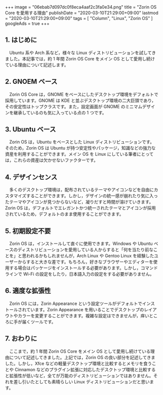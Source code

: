 +++
image = "06ebab7d097dc0f8eca4aaf2c3fa0e34.png"
title = "Zorin OS Core を愛用する理由"
publishDate = "2020-03-10T21:29:00+09:00"
lastmod = "2020-03-10T21:29:00+09:00"
tags = [ "Column", "Linux", "Zorin OS" ]
googleAds = true
+++

## 1. はじめに

　Ubuntu 系や Arch 系など，様々な Linux ディストリビューションを試してきました。本記事では，約 1 年間 Zorin OS Core をメイン OS として愛用し続けている理由について記述します。

## 2. GNOEM ベース

　Zorin OS Core は，GNOME をベースにしたデスクトップ環境をデフォルトで採用しています。GNOME は KDE と並ぶデスクトップ環境の二大巨頭であり，その安定性はトップクラスです。また，設定画面が GNOME のミニマムデザインを継承しているのも気に入っている点の 1 つです。

## 3. Ubuntu ベース

　Zorin OS は，Ubuntu をベースとした Linux ディストリビューションです。そのため，Zorin OS は Ubuntu が持つ安定性やパッケージ，知識などの強力な資産を利用することができます。メイン OS を Linux にしている筆者にとっては，これらの資産は欠かせないファクターです。

## 4. デザインセンス

　多くのデスクトップ環境は，配布されているテーマやアイコンなどを自由にカスタマイズすることができます。しかし，デザインの統一感が崩れたり気に入ったテーマやアイコンが見つからないなど，凝りだすと時間が溶けていきます。Zorin OS は，デフォルトでエレガントかつ統一されたテーマとアイコンが採用されているため，デフォルトのまま使用することができます。

## 5. 初期設定不要

　Zorin OS は，インストールして直ぐに使用できます。Windows や Ubuntu ベースのディストリビューションを愛用している人からすると「何を当たり前なことを」と思われるかもしれませんが，Arch Linux や Gentoo Linux を経験したユーザーからすると大きな差です。もちろん，好きなブラウザーやエディターを使用する場合はパッケージをインストールする必要があります。しかし，コマンドラインで Wi-Fi の設定をしたり，日本語入力の設定をする必要がありません。

## 6. 適度な拡張性

　Zorin OS には，Zorin Appearance という設定ツールがデフォルトでインストールされています。Zorin Appearance を用いることでデスクトップのレイアウトやカラーを変更することができます。複雑な設定はできませんが，痒いところに手が届くツールです。

## 7. おわりに

　ここまで，約 1 年間 Zorin OS Core をメイン OS として愛用し続けている理由について記述してきました。上記では，Zorin OS の良い部分を記述してきました。しかし，Xfce などの軽量デスクトップ環境と比較するとメモリを食うことや Cinnamon などのプラグイン拡張に対応したデスクトップ環境と比較すると拡張性が低いなど，全てが万能のディストリビューションではありません。それを差し引いたとしても素晴らしい Linux ディストリビューションだと思います。